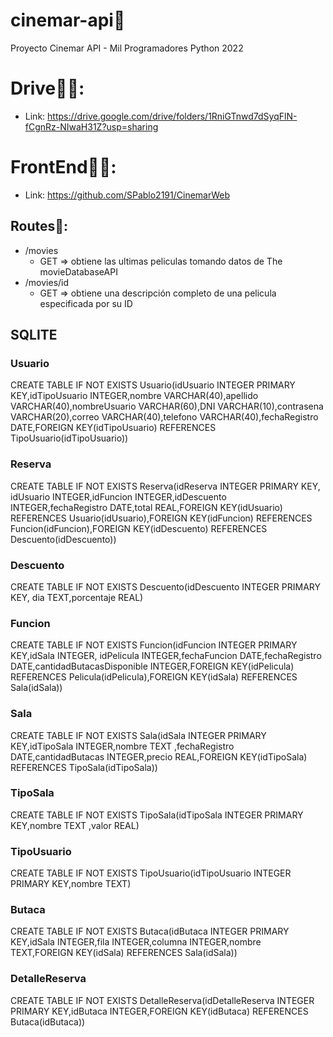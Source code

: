 # cinemar-api🎦
Proyecto Cinemar API - Mil Programadores Python 2022
# Drive🐱‍🏍:
- Link: https://drive.google.com/drive/folders/1RniGTnwd7dSyqFlN-fCgnRz-NIwaH31Z?usp=sharing

# FrontEnd🐱‍🚀:
- Link: https://github.com/SPablo2191/CinemarWeb

## Routes👣:
- /movies 
    - GET => obtiene las ultimas peliculas tomando datos de The movieDatabaseAPI
- /movies/id
    - GET => obtiene una descripción completo de una pelicula especificada por su ID

## SQLITE
### Usuario
CREATE TABLE IF NOT EXISTS Usuario(idUsuario INTEGER PRIMARY KEY,idTipoUsuario INTEGER,nombre VARCHAR(40),apellido VARCHAR(40),nombreUsuario VARCHAR(60),DNI VARCHAR(10),contrasena VARCHAR(20),correo VARCHAR(40),telefono VARCHAR(40),fechaRegistro DATE,FOREIGN KEY(idTipoUsuario) REFERENCES TipoUsuario(idTipoUsuario))

### Reserva
CREATE TABLE IF NOT EXISTS Reserva(idReserva INTEGER PRIMARY KEY, idUsuario INTEGER,idFuncion INTEGER,idDescuento INTEGER,fechaRegistro DATE,total REAL,FOREIGN KEY(idUsuario) REFERENCES Usuario(idUsuario),FOREIGN KEY(idFuncion) REFERENCES Funcion(idFuncion),FOREIGN KEY(idDescuento) REFERENCES Descuento(idDescuento))

### Descuento
CREATE TABLE IF NOT EXISTS Descuento(idDescuento INTEGER PRIMARY KEY, dia TEXT,porcentaje REAL)

### Funcion
CREATE TABLE IF NOT EXISTS Funcion(idFuncion INTEGER PRIMARY KEY,idSala INTEGER, idPelicula INTEGER,fechaFuncion DATE,fechaRegistro DATE,cantidadButacasDisponible INTEGER,FOREIGN KEY(idPelicula) REFERENCES Pelicula(idPelicula),FOREIGN KEY(idSala) REFERENCES Sala(idSala))

### Sala
CREATE TABLE IF NOT EXISTS Sala(idSala INTEGER PRIMARY KEY,idTipoSala INTEGER,nombre TEXT ,fechaRegistro DATE,cantidadButacas INTEGER,precio REAL,FOREIGN KEY(idTipoSala) REFERENCES TipoSala(idTipoSala))

### TipoSala
CREATE TABLE IF NOT EXISTS TipoSala(idTipoSala INTEGER PRIMARY KEY,nombre TEXT ,valor REAL)
### TipoUsuario
CREATE TABLE IF NOT EXISTS TipoUsuario(idTipoUsuario INTEGER PRIMARY KEY,nombre TEXT)

### Butaca
CREATE TABLE IF NOT EXISTS Butaca(idButaca INTEGER PRIMARY KEY,idSala INTEGER,fila INTEGER,columna INTEGER,nombre TEXT,FOREIGN KEY(idSala) REFERENCES Sala(idSala))

### DetalleReserva
CREATE TABLE IF NOT EXISTS DetalleReserva(idDetalleReserva INTEGER PRIMARY KEY,idButaca INTEGER,FOREIGN KEY(idButaca) REFERENCES Butaca(idButaca))
